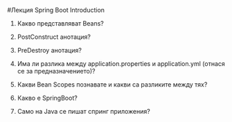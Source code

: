 #Лекция Spring Boot Introduction

1. Какво представляват Beans?

2. PostConstruct анотация?

3. PreDestroy анотация?

4. Има ли разлика между application.properties и application.yml (отнася се за предназначението)?

5. Какви Bean Scopes познавате и какви са разликите между тях?

6. Какво е SpringBoot?

7. Само на Java се пишат спринг приложения?